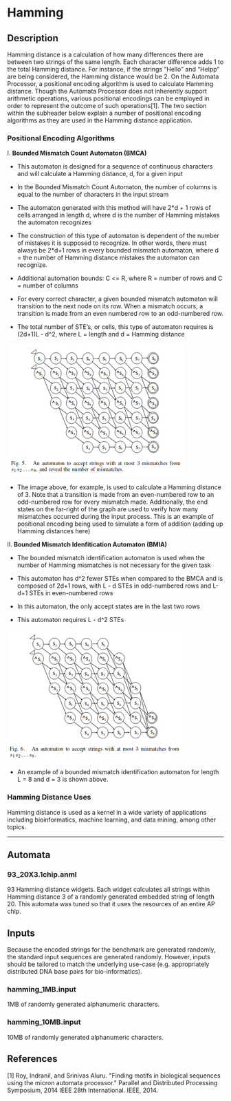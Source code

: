 # Hamming

## Description
Hamming distance is a calculation of how many differences there are between two strings of the same length. Each character difference adds 1 to the total Hamming distance. For instance, if the strings “Hello” and “Helpp” are being considered, the Hamming distance would be 2. On the Automata Processor, a positional encoding algorithm is used to calculate Hamming distance. Though the Automata Processor does not inherently support arithmetic operations, various positional encodings can be employed in order to represent the outcome of such operations[1]. The two section within the subheader below explain a number of positional encoding algorithms as they are used in the Hamming distance application. 


### Positional Encoding Algorithms
I. **Bounded Mismatch Count Automaton (BMCA)**
- This automaton is designed for a sequence of continuous characters and will calculate a Hamming distance, d, for a given input

- In the Bounded Mismatch Count Automaton, the number of columns is equal to the number of characters in the input stream

- The automaton generated with this method will have 2*d + 1 rows of cells arranged in length d, where d is the number of Hamming mistakes the automaton recognizes

- The construction of this type of automaton is dependent of the number of mistakes it is supposed to recognize. In other words, there must always be 2*d+1 rows in every bounded mismatch automaton, where d = the number of Hamming distance mistakes the automaton can recognize.

- Additional automation bounds:  C <= R, where R = number of rows and C = number of columns

- For every correct character, a given bounded mismatch automaton will transition to the next node on its row. When a mismatch occurs, a transition is made from an even numbered row to an odd-numbered row. 

- The total number of STE’s, or cells, this type of automaton requires is (2d+1)L - d^2, where L = length and d = Hamming distance 


![](images/hamming1.png?raw=true)

- The image above, for example, is used to calculate a Hamming distance of 3. Note that a transition is made from an even-numbered row to an odd-numbered row for every mismatch made. Additionally, the end states on the far-right of the graph are used to verify how many mismatches occurred during the input process. This is an example of positional encoding being used to simulate a form of addition (adding up Hamming distances here)

II. **Bounded Mismatch Idenfitication Automaton (BMIA)**
- The bounded mismatch identification automaton is used when the number of Hamming mismatches is not necessary for the given task

- This automaton has d^2 fewer STEs when compared to the BMCA and is composed of 2d+1 rows, with L - d STEs in odd-numbered rows and L-d+1 STEs in even-numbered rows

- In this automaton, the only accept states are in the last two rows 

- This automaton requires L - d^2 STEs

![](images/hamming2.png?raw=true)

- An example of a bounded mismatch identification automaton for length L = 8 and d = 3 is shown above.


### Hamming Distance Uses
Hamming distance is used as a kernel in a wide variety of applications including bioinformatics, machine learning, and data mining, among other topics.

---

## Automata
### 93_20X3.1chip.anml
93 Hamming distance widgets. Each widget calculates all strings within Hamming distance 3 of a randomly generated embedded string of length 20. This automata was tuned so that it uses the resources of an entire AP chip.

## Inputs

Because the encoded strings for the benchmark are generated randomly, the standard input sequences are generated randomly. However, inputs should be tailored to match the underlying use-case (e.g. appropriately distributed DNA base pairs for bio-informatics).

### hamming_1MB.input
1MB of randomly generated alphanumeric characters.

### hamming_10MB.input
10MB of randomly generated alphanumeric characters.

## References
[1] Roy, Indranil, and Srinivas Aluru. "Finding motifs in biological sequences using the micron automata processor." Parallel and Distributed Processing Symposium, 2014 IEEE 28th International. IEEE, 2014.
